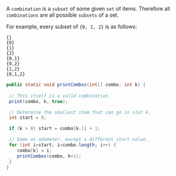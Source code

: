 
A ```combination``` is a ```subset``` of some given ```set``` of items.
Therefore all ```combinations``` are all possible ```subsets``` of a set.

For example, every subset of ```{0, 1, 2}``` is as 
follows:
```
{}
{0}
{1}
{2}
{0,1}
{0,2}
{1,2}
{0,1,2}
```

```java
public static void printCombos(int[] combo, int k) {
 
 // This itself is a valid combination.
 print(combo, k, true);

 // Determine the smallest item that can go in slot k.
 int start = 0;

 if (k > 0) start = combo[k-1] + 1;

 // Same as odometer, except a different start value.
 for (int i=start; i<combo.length; i++) {
    combo[k] = i;
    printCombos(combo, k+1);
 }
}
```